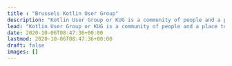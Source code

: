```yaml
---
title : "Brussels Kotlin User Group"
description: "Kotlin User Group or KUG is a community of people and a place to share your programming experience with Kotlin and its ecosystem"
lead: "Kotlin User Group or KUG is a community of people and a place to share your programming experience with Kotlin and its ecosystem"
date: 2020-10-06T08:47:36+00:00
lastmod: 2020-10-06T08:47:36+00:00
draft: false
images: []
---
```

